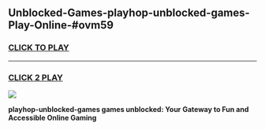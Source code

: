 
## Unblocked-Games-playhop-unblocked-games-Play-Online-#ovm59
<h3>
<a href="https://premium.freeplayer.one?title=playhop-unblocked-games&ref=27F">CLICK TO PLAY</a></h3>
<hr>

<h3>
<a href="https://premium.freeplayer.one?title=playhop-unblocked-games&ref=27F">CLICK 2 PLAY</a>
  
</h3>

<a href="https://premium.freeplayer.one?title=playhop-unblocked-games&ref=27F"><img src="https://clearcache.store/games.png"></a>


**playhop-unblocked-games games unblocked: Your Gateway to Fun and Accessible Online Gaming**
